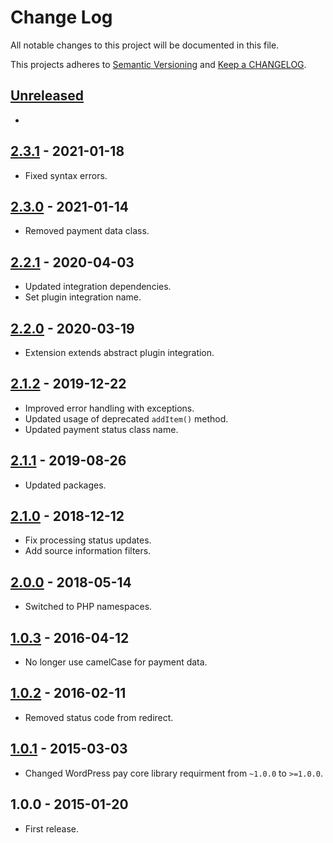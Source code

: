 # Change Log

All notable changes to this project will be documented in this file.

This projects adheres to [Semantic Versioning](http://semver.org/) and [Keep a CHANGELOG](http://keepachangelog.com/).

## [Unreleased][unreleased]
-

## [2.3.1] - 2021-01-18
- Fixed syntax errors.

## [2.3.0] - 2021-01-14
- Removed payment data class.

## [2.2.1] - 2020-04-03
- Updated integration dependencies.
- Set plugin integration name.

## [2.2.0] - 2020-03-19
- Extension extends abstract plugin integration.

## [2.1.2] - 2019-12-22
- Improved error handling with exceptions.
- Updated usage of deprecated `addItem()` method.
- Updated payment status class name.

## [2.1.1] - 2019-08-26
- Updated packages.

## [2.1.0] - 2018-12-12
- Fix processing status updates.
- Add source information filters.

## [2.0.0] - 2018-05-14
- Switched to PHP namespaces.

## [1.0.3] - 2016-04-12
- No longer use camelCase for payment data.

## [1.0.2] - 2016-02-11
- Removed status code from redirect.

## [1.0.1] - 2015-03-03
- Changed WordPress pay core library requirment from `~1.0.0` to `>=1.0.0`.

## 1.0.0 - 2015-01-20
- First release.

[unreleased]: https://github.com/wp-pay-extensions/event-espresso-legacy/compare/2.3.1...HEAD
[2.3.1]: https://github.com/wp-pay-extensions/event-espresso-legacy/compare/2.3.0...2.3.1
[2.3.0]: https://github.com/wp-pay-extensions/event-espresso-legacy/compare/2.2.1...2.3.0
[2.2.1]: https://github.com/wp-pay-extensions/event-espresso-legacy/compare/2.2.0...2.2.1
[2.2.0]: https://github.com/wp-pay-extensions/event-espresso-legacy/compare/2.1.2...2.2.0
[2.1.2]: https://github.com/wp-pay-extensions/event-espresso-legacy/compare/2.1.1...2.1.2
[2.1.1]: https://github.com/wp-pay-extensions/event-espresso-legacy/compare/2.1.0...2.1.1
[2.1.0]: https://github.com/wp-pay-extensions/event-espresso-legacy/compare/2.0.0...2.1.0
[2.0.0]: https://github.com/wp-pay-extensions/event-espresso-legacy/compare/1.0.3...2.0.0
[1.0.3]: https://github.com/wp-pay-extensions/event-espresso-legacy/compare/1.0.2...1.0.3
[1.0.2]: https://github.com/wp-pay-extensions/event-espresso-legacy/compare/1.0.1...1.0.2
[1.0.1]: https://github.com/wp-pay-extensions/event-espresso-legacy/compare/1.0.0...1.0.1
